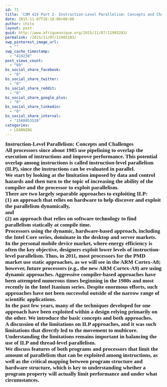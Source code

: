 ```yaml
---
id: 71
title: 'COM 419 Part 2- Instruction-Level Parallelism: Concepts and Challenges'
date: 2015-11-07T16:18:00+00:00
author: chito
layout: post
guid: http://www.afriqueunique.org/2015/11/07/11985283/
permalink: /2015/11/07/11985283/
swp_pinterest_image_url:
  - ""
swp_cache_timestamp:
  - "419230"
post_views_count:
  - "89"
bs_social_share_facebook:
  - "0"
bs_social_share_twitter:
  - "0"
bs_social_share_reddit:
  - "0"
bs_social_share_google_plus:
  - "0"
bs_social_share_linkedin:
  - "0"
bs_social_share_interval:
  - "1568053520"
categories:
  - LEARNING
---
```

<p class="p0" style="margin-bottom:0pt;margin-top:0pt;">
  <span style="font-family:'MyriadMM-700-600-';font-size:17.3333339691162px;font-weight:bold;">Instruction-Level Parallelism: Concepts and Challenges</span>
</p>

<p class="p0" style="margin-bottom:0pt;margin-top:0pt;">
  <span style="font-family:'MyriadMM-700-600-';font-size:17.3333339691162px;font-weight:bold;">All processors since about 1985 use pipelining to overlap the execution of instructions and improve performance. This potential overlap among instructions is called instruction-level parallelism (ILP), since the instructions can be evaluated in parallel.</span>
</p>

<p class="p0" style="margin-bottom:0pt;margin-top:0pt;">
  <span style="font-family:'MyriadMM-700-600-';font-size:17.3333339691162px;font-weight:bold;">We start by looking at the limitation imposed by data and control hazards and then turn to the topic of increasing the ability of the compiler and the processor to exploit parallelism.&nbsp;</span>
</p>

<p class="p0" style="margin-bottom:0pt;margin-top:0pt;">
  <span style="font-family:'MyriadMM-700-600-';font-size:17.3333339691162px;font-weight:bold;">There are two largely separable approaches to exploiting ILP:&nbsp;</span>
</p>

<p class="p0" style="margin-bottom:0pt;margin-top:0pt;">
  <span style="font-family:'MyriadMM-700-600-';font-size:17.3333339691162px;font-weight:bold;">(1) an approach that relies on hardware to help discover and exploit the parallelism dynamically,</span>
</p>

<p class="p0" style="margin-bottom:0pt;margin-top:0pt;">
  <span style="font-family:'MyriadMM-700-600-';font-size:17.3333339691162px;font-weight:bold;">and&nbsp;</span>
</p>

<p class="p0" style="margin-bottom:0pt;margin-top:0pt;">
  <span style="font-family:'MyriadMM-700-600-';font-size:17.3333339691162px;font-weight:bold;">(2) an approach that relies on software technology to find parallelism statically at compile time.&nbsp;</span>
</p>

<p class="p0" style="margin-bottom:0pt;margin-top:0pt;">
  <span style="font-family:'MyriadMM-700-600-';font-size:17.3333339691162px;font-weight:bold;">Processors using the dynamic, hardware-based approach, including the Intel Core series, dominate in the desktop and server markets. In the personal mobile device market, where energy efficiency is often the key objective, designers exploit lower levels of instruction-level parallelism. Thus, in 2011, most processors for the PMD market use static approaches, as we will see in the ARM Cortex-A8; however, future processors (e.g., the new ARM Cortex-A9) are using dynamic approaches. Aggressive compiler-based approaches have been attempted numerous times beginning in the 1980s and most recently in the Intel Itanium series. Despite enormous efforts, such approaches have not been successful outside of the narrow range of scientific applications.</span>
</p>

<p class="p0" style="margin-bottom:0pt;margin-top:0pt;">
  <span style="font-family:'MyriadMM-700-600-';font-size:17.3333339691162px;font-weight:bold;">In the past few years, many of the techniques developed for one approach have been exploited within a design relying primarily on the other. We introduce the basic concepts and both approaches.&nbsp;</span>
</p>

<p class="p0" style="margin-bottom:0pt;margin-top:0pt;">
  <span style="font-family:'MyriadMM-700-600-';font-size:17.3333339691162px;font-weight:bold;">A discussion of the limitations on ILP approaches, and it was such limitations that directly led to the movement to multicore. Understanding the limitations remains important in balancing the use of ILP and thread-level parallelism.</span>
</p>

<p class="p0" style="margin-bottom:0pt;margin-top:0pt;">
  <span style="font-family:'MyriadMM-700-600-';font-size:17.3333339691162px;font-weight:bold;">We discuss features of both programs and processors that limit the amount of parallelism that can be exploited among instructions, as well as the critical mapping between program structure and hardware structure, which is key to understanding whether a program property will actually limit performance and under what circumstances.</span>
</p>